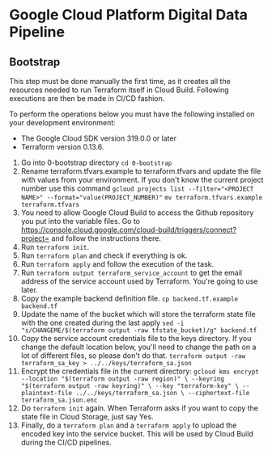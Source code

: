 # Google Cloud Platform Digital Data Pipeline

## Bootstrap

This step must be done manually the first time, as it creates all the resources needed to run Terraform itself in Cloud Build. Following executions are then be made in CI/CD fashion.

To perform the operations below you must have the following installed on your development environment:

* The Google Cloud SDK version 319.0.0 or later
* Terraform version 0.13.6.

1. Go into 0-bootstrap directory
	`cd 0-bootstrap`
2. Rename terraform.tfvars.example to terraform.tfvars and update the file with values from your environment. If you don't know the current project number use this command `gcloud projects list --filter="<PROJECT NAME>" --format="value(PROJECT_NUMBER)"`
	`mv terraform.tfvars.example terraform.tfvars`
3. You need to allow Google Cloud Build to access the Github repository you put into the variable files. Go to https://console.cloud.google.com/cloud-build/triggers/connect?project=<PROJECT NUMBER> and follow the instructions there.
4. Run `terraform init`.
5. Run `terraform plan` and check if everything is ok.
6. Run `terraform apply` and follow the execution of the task.
7. Run `terraform output terraform_service_account` to get the email address of the service account used by Terraform. You're going to use later.
8. Copy the example backend definition file.
	`cp backend.tf.example backend.tf`
9. Update the name of the bucket which will store the terraform state file with the one created during the last apply
	`sed -i "s/CHANGEME/$(terraform output -raw tfstate_bucket)/g" backend.tf`
10. Copy the service account credentials file to the keys directory. If you change the default location below, you'll need to change the path on a lot of different files, so please don't do that.
	`terraform output -raw terraform_sa_key > ../../keys/terraform_sa.json`
11. Encrypt the credentials file in the current directory:
	`gcloud kms encrypt --location "$(terraform output -raw region)" \
	     --keyring "$(terraform output -raw keyring)" \
	     --key "terraform-key" \
	     --plaintext-file ../../keys/terraform_sa.json \
	     --ciphertext-file terraform_sa.json.enc`
12. Do `terraform init` again. When Terraform asks if you want to copy the state file in Cloud Storage, just say Yes.
13. Finally, do a `terraform plan` and a `terraform apply` to upload the encoded key into the service bucket. This will be used by Cloud Build during the CI/CD pipelines.